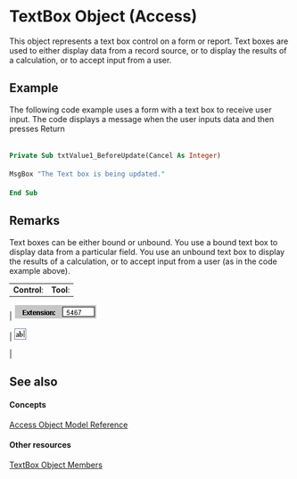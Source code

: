 
# TextBox Object (Access)

This object represents a text box control on a form or report. Text boxes are used to either display data from a record source, or to display the results of a calculation, or to accept input from a user.


## Example

The following code example uses a form with a text box to receive user input. The code displays a message when the user inputs data and then presses Return


```vb

Private Sub txtValue1_BeforeUpdate(Cancel As Integer)

MsgBox "The Text box is being updated."

End Sub
```


## Remarks

Text boxes can be either bound or unbound. You use a bound text box to display data from a particular field. You use an unbound text box to display the results of a calculation, or to accept input from a user (as in the code example above).


|||
|:-----|:-----|
|**Control**:|**Tool**:|
|
![](images/t-txtbox_ZA06054010.gif)

|
![](images/textbox_ZA06044637.gif)

|

## See also


#### Concepts


[Access Object Model Reference](2de134a4-6c5c-d2a3-8377-f4dd973ba650.md)
#### Other resources


[TextBox Object Members](bb55abbc-902e-fc2d-bdff-063c55426cd0.md)

